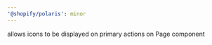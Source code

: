 ```yaml
---
'@shopify/polaris': minor
---
```


allows icons to be displayed on primary actions on Page component
